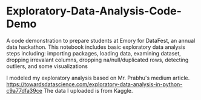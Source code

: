 # Exploratory-Data-Analysis-Code-Demo
A code demonstration to prepare students at Emory for DataFest, an annual data hackathon. This notebook includes basic exploratory data analysis steps including: importing packages, loading data, examining dataset, dropping irrevalant columns, dropping na/null/duplicated rows, detecting outliers, and some visualizations 


I modeled my exploratory analysis based on Mr. Prabhu's medium article. https://towardsdatascience.com/exploratory-data-analysis-in-python-c9a77dfa39ce
The data I uploaded is from Kaggle. 
